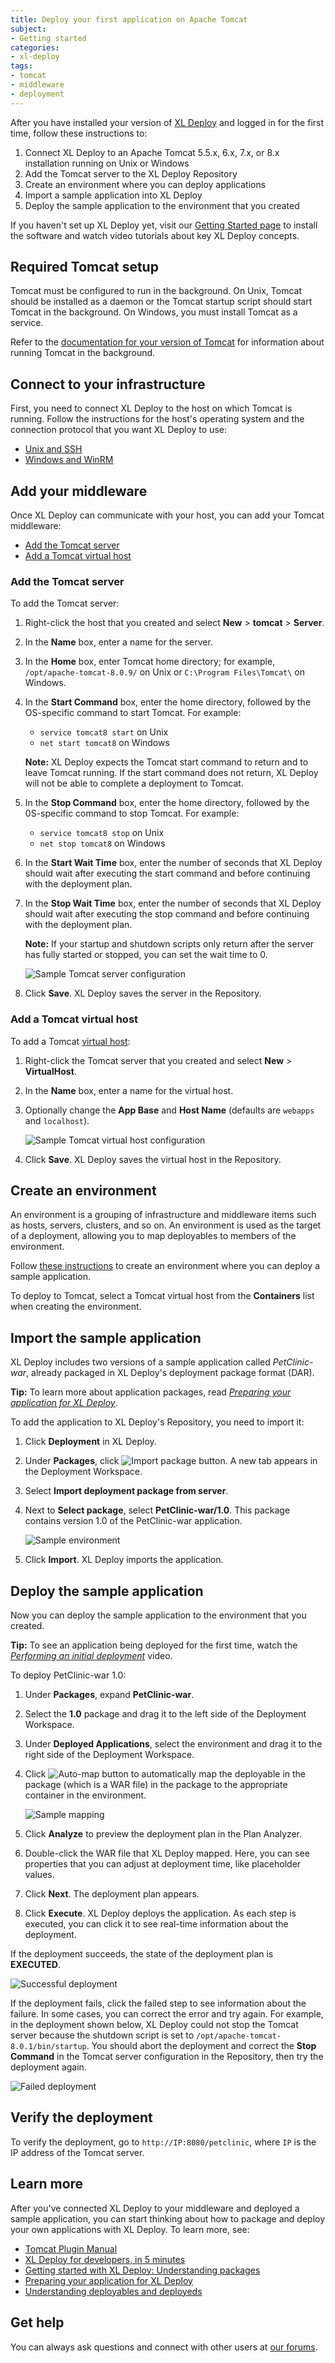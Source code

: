 ```yaml
---
title: Deploy your first application on Apache Tomcat
subject:
- Getting started
categories:
- xl-deploy
tags:
- tomcat
- middleware
- deployment
---
```


After you have installed your version of [XL Deploy](http://xebialabs.com/products/xl-deploy) and logged in for the first time, follow these instructions to:

1. Connect XL Deploy to an Apache Tomcat 5.5.x, 6.x, 7.x, or 8.x installation running on Unix or Windows
1. Add the Tomcat server to the XL Deploy Repository
1. Create an environment where you can deploy applications
1. Import a sample application into XL Deploy
1. Deploy the sample application to the environment that you created

If you haven't set up XL Deploy yet, visit our [Getting Started page](http://xebialabs.com/products/xl-deploy/#getting-started) to install the software and watch video tutorials about key XL Deploy concepts.

## Required Tomcat setup

Tomcat must be configured to run in the background. On Unix, Tomcat should be installed as a daemon or the Tomcat startup script should start Tomcat in the background. On Windows, you must install Tomcat as a service.

Refer to the [documentation for your version of Tomcat](http://tomcat.apache.org/) for information about running Tomcat in the background.

## Connect to your infrastructure

First, you need to connect XL Deploy to the host on which Tomcat is running. Follow the instructions for the host's operating system and the connection protocol that you want XL Deploy to use:

* [Unix and SSH](connect-xl-deploy-to-your-infrastructure.html#connect-to-a-unix-host-using-ssh)
* [Windows and WinRM](connect-xl-deploy-to-your-infrastructure.html#connect-to-a-windows-host-using-winrm)

## Add your middleware

Once XL Deploy can communicate with your host, you can add your Tomcat middleware:

* [Add the Tomcat server](#add-the-tomcat-server)
* [Add a Tomcat virtual host](#add-a-tomcat-virtual-host)

### Add the Tomcat server

To add the Tomcat server:

1. Right-click the host that you created and select **New** > **tomcat** > **Server**.
2. In the **Name** box, enter a name for the server.
3. In the 	**Home** box, enter Tomcat home directory; for example, `/opt/apache-tomcat-8.0.9/` on Unix or `C:\Program Files\Tomcat\` on Windows.
4. In the **Start Command** box, enter the home directory, followed by the OS-specific command to start Tomcat. For example:
      * `service tomcat8 start` on Unix
      * `net start tomcat8` on Windows

      **Note:** XL Deploy expects the Tomcat start command to return and to leave Tomcat running. If the start command does not return, XL Deploy will not be able to complete a deployment to Tomcat.

5. In the **Stop Command** box, enter the home directory, followed by the 0S-specific command to stop Tomcat. For example:
      * `service tomcat8 stop` on Unix
      * `net stop tomcat8` on Windows
6. In the **Start Wait Time** box, enter the number of seconds that XL Deploy should wait after executing the start command and before continuing with the deployment plan.
7. In the **Stop Wait Time** box, enter the number of seconds that XL Deploy should wait after executing the stop command and before continuing with the deployment plan.

      **Note:** If your startup and shutdown scripts only return after the server has fully started or stopped, you can set the wait time to 0.

      ![Sample Tomcat server configuration](images/xl-deploy-trial/xl_deploy_trial_tomcat_server.png)

8. Click **Save**. XL Deploy saves the server in the Repository.

### Add a Tomcat virtual host

To add a Tomcat [virtual host](http://tomcat.apache.org/tomcat-8.0-doc/virtual-hosting-howto.html):

1. Right-click the Tomcat server that you created and select **New** > **VirtualHost**.
2. In the **Name** box, enter a name for the virtual host.
3. Optionally change the **App Base** and **Host Name** (defaults are `webapps` and `localhost`).
 
      ![Sample Tomcat virtual host configuration](images/xl-deploy-trial/xl_deploy_trial_tomcat_virtual_host.png)

4. Click **Save**. XL Deploy saves the virtual host in the Repository.

## Create an environment

An environment is a grouping of infrastructure and middleware items such as hosts, servers, clusters, and so on. An environment is used as the target of a deployment, allowing you to map deployables to members of the environment.

Follow [these instructions](create-an-environment-in-xl-deploy.html) to create an environment where you can deploy a sample application.

To deploy to Tomcat, select a Tomcat virtual host from the **Containers** list when creating the environment.

## Import the sample application

XL Deploy includes two versions of a sample application called *PetClinic-war*, already packaged in XL Deploy's deployment package format (DAR).

**Tip:** To learn more about application packages, read *[Preparing your application for XL Deploy](../concept/preparing-your-application-for-xl-deploy.html)*.

To add the application to XL Deploy's Repository, you need to import it:

1. Click **Deployment** in XL Deploy.
2. Under **Packages**, click ![Import package button](/images/button_import_package.png). A new tab appears in the Deployment Workspace.
3. Select **Import deployment package from server**.
4. Next to **Select package**, select **PetClinic-war/1.0**. This package contains version 1.0 of the PetClinic-war application.

      ![Sample environment](images/xl-deploy-trial/xl_deploy_trial_import_sample_PetClinic-war.png)

5. Click **Import**. XL Deploy imports the application.

## Deploy the sample application

Now you can deploy the sample application to the environment that you created.

**Tip:** To see an application being deployed for the first time, watch the *[Performing an initial deployment](http://vimeo.com/97815293)* video.

To deploy PetClinic-war 1.0:

1. Under **Packages**, expand **PetClinic-war**.
2. Select the **1.0** package and drag it to the left side of the Deployment Workspace.
3. Under **Deployed Applications**, select the environment and drag it to the right side of the Deployment Workspace.
4. Click ![Auto-map button](/images/button_auto-map.png) to automatically map the deployable in the package (which is a WAR file) in the package to the appropriate container in the environment.

      ![Sample mapping](images/xl-deploy-trial/xl_deploy_trial_tomcat_mapping_sample_app.png)

5. Click **Analyze** to preview the deployment plan in the Plan Analyzer.
6. Double-click the WAR file that XL Deploy mapped. Here, you can see properties that you can adjust at deployment time, like placeholder values.
5. Click **Next**. The deployment plan appears.
6. Click **Execute**. XL Deploy deploys the application. As each step is executed, you can click it to see real-time information about the deployment.

If the deployment succeeds, the state of the deployment plan is **EXECUTED**.

![Successful deployment](images/xl-deploy-trial/xl_deploy_trial_tomcat_successful_deployment.png)

If the deployment fails, click the failed step to see information about the failure. In some cases, you can correct the error and try again. For example, in the deployment shown below, XL Deploy could not stop the Tomcat server because the shutdown script is set to `/opt/apache-tomcat-8.0.1/bin/startup`. You should abort the deployment and correct the **Stop Command** in the Tomcat server configuration in the Repository, then try the deployment again.

![Failed deployment](images/xl-deploy-trial/xl_deploy_trial_tomcat_failed_deployment.png)

## Verify the deployment

To verify the deployment, go to `http://IP:8080/petclinic`, where `IP` is the IP address of the Tomcat server.

## Learn more

After you've connected XL Deploy to your middleware and deployed a sample application, you can start thinking about how to package and deploy your own applications with XL Deploy. To learn more, see:

* [Tomcat Plugin Manual](http://docs.xebialabs.com/releases/latest/tomcat-plugin/tomcatPluginManual.html)
* [XL Deploy for developers, in 5 minutes](../concept/xl-deploy-for-developers.html)
* [Getting started with XL Deploy: Understanding packages](http://vimeo.com/99837504)
* [Preparing your application for XL Deploy](../concept/preparing-your-application-for-xl-deploy.html)
* [Understanding deployables and deployeds](../concept/understanding-deployables-and-deployeds.html)

## Get help

You can always ask questions and connect with other users at [our forums](https://support.xebialabs.com/forums).
